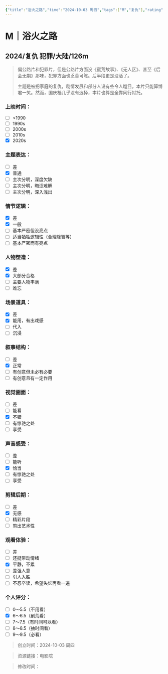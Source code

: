 ```yaml
---
{"title":"浴火之路","time":"2024-10-03 周四","tags":["M","复仇"],"rating":"6.5","dg-publish":true,"permalink":"/300 评价/M/新近看过/浴火之路/","dgPassFrontmatter":true,"created":"2024-10-03T22:45:47.248+08:00","updated":"2024-10-03T23:00:33.055+08:00"}
---
```


# M｜浴火之路
## 2024/复仇 犯罪/大陆/126m
>偏公路片和犯罪片，但是公路片方面没《蛮荒故事》、《无人区》、甚至《后会无期》那味，犯罪方面也乏善可陈。后半段更是没活了。
>
>主题是被拐家庭的复仇，剧情发展和部分人设有些令人瞠目，本片只能算博君一笑。然而，国庆档几乎没有选择，本片也算是全靠同行衬托。
### 上映时间：
- [ ] <1990
- [ ] 1990s
- [ ] 2000s
- [ ] 2010s
- [x] 2020s
### 主题表达：
- [ ] 差
- [x] 普通
- [ ] 主次分明，深度欠缺
- [ ] 主次分明，晦涩难解
- [ ] 主次分明，深入浅出
### 情节逻辑：
- [x] 差
- [x] 一般
- [ ] 基本严密但没亮点
- [ ] 适当牺牲逻辑性（合理降智等）
- [ ] 基本严密而有亮点
### 人物塑造：
- [x] 差
- [x] 大部分合格
- [ ] 主要人物丰满
- [ ] 难忘
### 场景道具：
- [x] 差
- [x] 能用，有出戏感
- [ ] 代入
- [ ] 沉浸
### 叙事结构：
- [ ] 差
- [x] 正常
- [ ] 有创意但未必有必要
- [ ] 有创意且有一定作用
### 视觉画面：
- [ ] 差
- [ ] 能看
- [x] 不错
- [ ] 有惊艳之处
- [ ] 享受
### 声音感受：
- [ ] 差
- [ ] 能听
- [x] 恰当
- [ ] 有惊艳之处
- [ ] 享受
### 剪辑后期：
- [ ] 差
- [x] 无感
- [ ] 精彩片段
- [ ] 剪出艺术性
### 观看体验：
- [ ] 差
- [ ] 还挺带动情绪
- [x] 平静，不累
- [ ] 差强人意
- [ ] 引人入胜
- [ ] 不忍卒读，希望失忆再看一遍
### 个人评分：
- [ ] 0～5.5（不用看）
- [x] 6～6.5（剧荒看）
- [ ] 7～7.5（有时间可以看）
- [ ] 8～8.5（抽时间看）
- [ ] 9～9.5（必看）

>创立时间：2024-10-03 周四

>资源链接：电影院

>修改时间：




